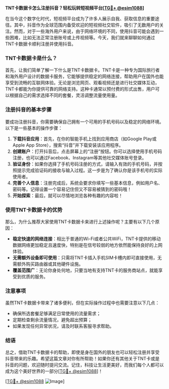 **TNT卡数据卡怎么注册抖音？轻松玩转短视频平台[[TG💪+ @esim1088](https://t.me/s/esim1088)]**

在当今这个数字化时代，短视频平台成为了许多人展示自我、获取信息的重要途径。其中，抖音作为全球范围内备受欢迎的短视频社交软件，吸引了无数用户的关注。然而，对于一些海外用户来说，由于网络环境的不同，使用抖音可能会遇到一些困难，比如无法正常注册账号或上传视频等。今天，我们就来聊聊如何通过TNT卡数据卡顺利注册并使用抖音。

### TNT卡数据卡是什么？

首先，让我们简单了解一下什么是TNT卡数据卡。TNT卡是一种专为国际旅行者和海外用户设计的数据卡服务，它能够提供稳定的网络连接，帮助用户在国外也能享受到流畅的互联网体验。无论是浏览网页、观看视频还是进行社交媒体互动，TNT卡都能为你提供可靠的网络支持。这种卡通常以预付费的形式出售，用户可以根据自己的需求选择不同的套餐，灵活调整流量使用量。

### 注册抖音的基本步骤

要成功注册抖音，你需要确保自己拥有一个可用的手机号码以及稳定的网络环境。以下是一些基本的操作步骤：

1. **下载抖音应用**：首先，在你的智能手机上找到应用商店（如Google Play或Apple App Store），搜索“抖音”并下载安装该应用程序。
2. **创建账户**：打开抖音后，点击屏幕上的“注册”按钮。你可以选择使用手机号码注册，也可以通过Facebook、Instagram等其他社交媒体账号登录。
3. **验证身份**：如果你选择了手机号码注册的方式，请输入有效的手机号码，并按照提示完成验证码的接收与输入过程。这一步是为了确认你是该手机号的实际使用者。
4. **完善个人信息**：注册完成后，系统会要求你填写一些基本信息，例如用户名、密码等。记得设置一个容易记住但又不容易被猜到的密码哦！
5. **开始探索**：最后，就可以尽情地浏览各种有趣的内容啦！

### 使用TNT卡数据卡的优势

那么，为什么推荐大家使用TNT卡数据卡来进行上述操作呢？主要有以下几个原因：

- **稳定快速的网络连接**：相比于普通的Wi-Fi或者公共WiFi，TNT卡提供的移动数据网络更加稳定且速度快，特别是在信号较弱的地方依然能保持良好的上网体验。
- **无需额外设备即可使用**：只需将TNT卡插入手机SIM卡槽内即可直接使用，无需额外购买路由器或其他硬件设施。
- **覆盖范围广**：无论你身处何地，只要当地有支持TNT卡的服务商站点，就能享受到优质的服务。

### 注意事项

虽然TNT卡数据卡带来了诸多便利，但在实际操作过程中也需要注意以下几点：
- 确保所选套餐足够满足日常使用的流量需求；
- 定期检查剩余流量情况，避免超出预算；
- 如果发现任何异常状况，请及时联系客服寻求帮助。

### 结语

总之，借助TNT卡数据卡的帮助，即使是身在国外的朋友也可以轻松注册并享受抖音带来的乐趣。希望这篇文章对你有所帮助！如果你还有其他关于TNT卡或是抖音的问题，欢迎随时提问交流。记住，科技让生活更美好，而我们每个人都可以成为这个美好世界的一部分[[TG💪+ @esim1088](https://t.me/s/esim1088)]！

[[TG💪+ @esim1088](https://t.me/s/esim1088) ![Image](https://i.postimg.cc/4NQfJmqS/Snipaste-2025-05-13-00-14-12.png)]